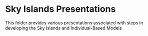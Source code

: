 # Sky Islands Presentations

This folder provides various presentations associated with steps in developing the Sky Islands and Individual-Based Models
